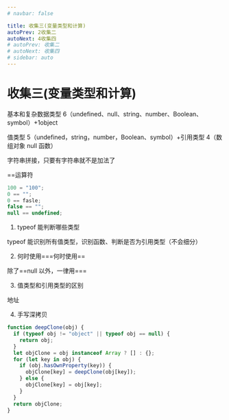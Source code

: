 ```yaml
---
# navbar: false

title: 收集三(变量类型和计算)
autoPrev: 2收集二
autoNext: 4收集四
# autoPrev: 收集二
# autoNext: 收集四
# sidebar: auto
---
```


# 收集三(变量类型和计算)

基本和复杂数据类型 6（undefined、null、string、number、Boolean、symbol）+1object

值类型 5（undefined，string，number，Boolean、symbol）+引用类型 4（数组对象 null 函数）

字符串拼接，只要有字符串就不是加法了

==运算符

```js
100 = "100";
0 == "";
0 == fasle;
false == "";
null == undefined;
```

1. typeof 能判断哪些类型

typeof 能识别所有值类型，识别函数、判断是否为引用类型（不会细分）

2. 何时使用===何时使用==

除了==null 以外，一律用===

3. 值类型和引用类型的区别

地址

4. 手写深拷贝

```js
function deepClone(obj) {
  if (typeof obj != "object" || typeof obj == null) {
    return obj;
  }
  let objClone = obj instanceof Array ? [] : {};
  for (let key in obj) {
    if (obj.hasOwnProperty(key)) {
      objClone[key] = deepClone(obj[key]);
    } else {
      objClone[key] = obj[key];
    }
  }
  return objClone;
}
```
